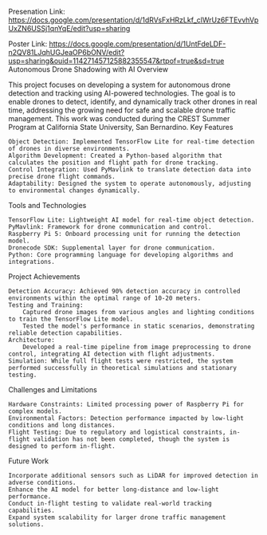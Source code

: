 Presenation Link: https://docs.google.com/presentation/d/1dRVsFxHRzLkf_clWrUz6FTEvvhVpUxZN6USSj1qnYqE/edit?usp=sharing

Poster Link: https://docs.google.com/presentation/d/1UntFdeLDF-n2QV81LJqhUGJeaOP6bONV/edit?usp=sharing&ouid=114271457125882355547&rtpof=true&sd=true
Autonomous Drone Shadowing with AI
Overview

This project focuses on developing a system for autonomous drone detection and tracking using AI-powered technologies. The goal is to enable drones to detect, identify, and dynamically track other drones in real time, addressing the growing need for safe and scalable drone traffic management. This work was conducted during the CREST Summer Program at California State University, San Bernardino.
Key Features

    Object Detection: Implemented TensorFlow Lite for real-time detection of drones in diverse environments.
    Algorithm Development: Created a Python-based algorithm that calculates the position and flight path for drone tracking.
    Control Integration: Used PyMavlink to translate detection data into precise drone flight commands.
    Adaptability: Designed the system to operate autonomously, adjusting to environmental changes dynamically.

Tools and Technologies

    TensorFlow Lite: Lightweight AI model for real-time object detection.
    PyMavlink: Framework for drone communication and control.
    Raspberry Pi 5: Onboard processing unit for running the detection model.
    Dronecode SDK: Supplemental layer for drone communication.
    Python: Core programming language for developing algorithms and integrations.

Project Achievements

    Detection Accuracy: Achieved 90% detection accuracy in controlled environments within the optimal range of 10-20 meters.
    Testing and Training:
        Captured drone images from various angles and lighting conditions to train the TensorFlow Lite model.
        Tested the model's performance in static scenarios, demonstrating reliable detection capabilities.
    Architecture:
        Developed a real-time pipeline from image preprocessing to drone control, integrating AI detection with flight adjustments.
    Simulation: While full flight tests were restricted, the system performed successfully in theoretical simulations and stationary testing.

Challenges and Limitations

    Hardware Constraints: Limited processing power of Raspberry Pi for complex models.
    Environmental Factors: Detection performance impacted by low-light conditions and long distances.
    Flight Testing: Due to regulatory and logistical constraints, in-flight validation has not been completed, though the system is designed to perform in-flight.

Future Work

    Incorporate additional sensors such as LiDAR for improved detection in adverse conditions.
    Enhance the AI model for better long-distance and low-light performance.
    Conduct in-flight testing to validate real-world tracking capabilities.
    Expand system scalability for larger drone traffic management solutions.

